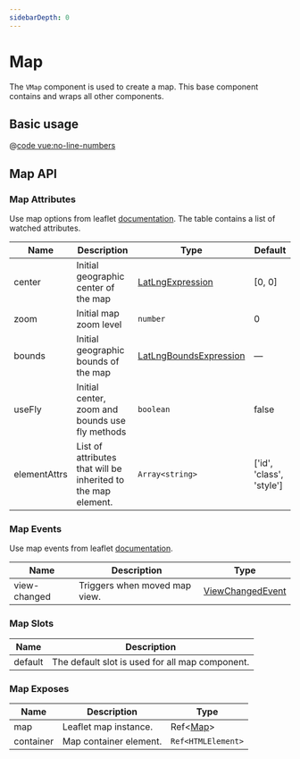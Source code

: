 ```yaml
---
sidebarDepth: 0
---
```


# Map

The `VMap` component is used to create a map. This base component contains and wraps all other components.

## Basic usage

<ClientOnly>
  <Demo url="/map/basic" >
  
  @[code vue:no-line-numbers](@playground/map/basic.vue)
  
  </Demo>
</ClientOnly>

## Map API

### Map Attributes

Use map options from leaflet [documentation](https://leafletjs.com/reference.html#map).
The table contains a list of watched attributes.

| Name         | Description                                                   | Type                                                                                    | Default                  |
| ------------ | ------------------------------------------------------------- | --------------------------------------------------------------------------------------- | ------------------------ |
| center       | Initial geographic center of the map                          | [LatLngExpression](/vue-map-ui-docs/components/types.html#latlngexpression)             | [0, 0]                   |
| zoom         | Initial map zoom level                                        | `number`                                                                                | 0                        |
| bounds       | Initial geographic bounds of the map                          | [LatLngBoundsExpression](/vue-map-ui-docs/components/types.html#latlngboundsexpression) | —                        |
| useFly       | Initial center, zoom and bounds use fly methods               | `boolean`                                                                               | false                    |
| elementAttrs | List of attributes that will be inherited to the map element. | `Array<string>`                                                                         | ['id', 'class', 'style'] |

### Map Events

Use map events from leaflet [documentation](https://leafletjs.com/reference.html#map-event).

| Name         | Description                   | Type                                                                        |
| ------------ | ----------------------------- | --------------------------------------------------------------------------- |
| view-changed | Triggers when moved map view. | [ViewChangedEvent](/vue-map-ui-docs/components/types.html#viewchangedevent) |

### Map Slots

| Name    | Description                                     |
| ------- | ----------------------------------------------- |
| default | The default slot is used for all map component. |

### Map Exposes

| Name      | Description            | Type                                                   |
| --------- | ---------------------- | ------------------------------------------------------ |
| map       | Leaflet map instance.  | Ref<[Map](/vue-map-ui-docs/components/types.html#map)> |
| container | Map container element. | `Ref<HTMLElement>`                                     |
